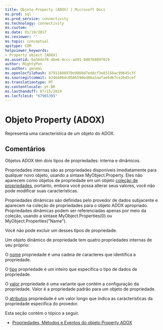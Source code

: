 ```yaml
---
title: Objeto Property (ADOX) | Microsoft Docs
ms.prod: sql
ms.prod_service: connectivity
ms.technology: connectivity
ms.custom: ''
ms.date: 01/19/2017
ms.reviewer: ''
ms.topic: conceptual
apitype: COM
helpviewer_keywords:
- Property object [ADOX]
ms.assetid: 6a56def6-dbe6-4ccc-a491-8d076889f019
author: MightyPen
ms.author: genemi
ms.openlocfilehash: b7911608970e9860d7eddcf3e83156ac99645c3f
ms.sourcegitcommit: b2464064c0566590e486a3aafae6d67ce2645cef
ms.translationtype: MT
ms.contentlocale: pt-BR
ms.lasthandoff: 07/15/2019
ms.locfileid: "67965395"
---
```

# <a name="property-object-adox"></a>Objeto Property (ADOX)
Representa uma característica de um objeto do ADOX.  
  
## <a name="remarks"></a>Comentários  
 Objetos ADOX têm dois tipos de propriedades: interna e dinâmicos.  
  
 Propriedades internas são as propriedades disponíveis imediatamente para qualquer novo objeto, usando a sintaxe MyObject.Property. Eles não aparecem como objetos de propriedade em um objeto [coleção de propriedades](../../../ado/reference/ado-api/properties-collection-ado.md), portanto, embora você possa alterar seus valores, você não pode modificar suas características.  
  
 Propriedades dinâmicas são definidas pelo provedor de dados subjacente e aparecem na coleção de propriedades para o objeto ADOX apropriado.  Propriedades dinâmicas podem ser referenciadas apenas por meio da coleção, usando a sintaxe MyObject.Properties(0) ou MyObject.Properties("Name").  
  
 Você não pode excluir um desses tipos de propriedade.  
  
 Um objeto dinâmico de propriedade tem quatro propriedades internas de seu próprio:  
  
 O [nome](../../../ado/reference/ado-api/name-property-ado.md) propriedade é uma cadeia de caracteres que identifica a propriedade.  
  
 O [tipo](../../../ado/reference/ado-api/type-property-ado.md) propriedade é um inteiro que especifica o tipo de dados de propriedade.  
  
 O [valor](../../../ado/reference/ado-api/value-property-ado.md) propriedade é uma variante que contém a configuração da propriedade. Valor é a propriedade padrão para um objeto de propriedade.  
  
 O [atributos](../../../ado/reference/ado-api/attributes-property-ado.md) propriedade é um valor longo que indica as características da propriedade específica do provedor.  
  
 Esta seção contém o tópico a seguir.  
  
-   [Propriedades, Métodos e Eventos do objeto Property ADOX](../../../ado/reference/adox-api/adox-property-object-properties-methods-and-events.md)
